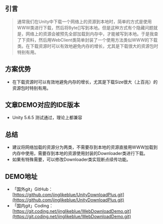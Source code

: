## 引言
> 通常我们在Unity中下载一个网络上的资源到本地时，简单的方式是使用WWW类进行下载，然后将Byte[]写到本地。但是这种方式有个隐藏问题就是，网络上的资源会被预先全部加载到内存中，才能被写到本地。于是我查了下资料，然后用WebClient类简单封装了一个使用方法类似WWW的下载类。在下载资源时可以有效地避免内存的增长，尤其是下载很大的资源包时特别有用。

## 方案优势
* 在下载资源时可以有效地避免内存的增长，尤其是下载Size很大（上百兆）的资源包时特别有用。


## 文章DEMO对应的IDE版本
* Unity 5.6.5 测试通过，理论上都兼容

## 总结
- 建议将网络加载的资源分为两类，不需要存到本地的资源直接用WWW加载到内存中使用，需要存到本地的资源使用封装的Downloader类进行下载。
- 如果有特殊需要，可以修改Downloader类实现断点续传功能。

## DEMO地址
* 「国外git」GitHub：[https://github.com/jinglikeblue/UnityDownloadPlus.git](https://github.com/jinglikeblue/UnityDownloadPlus.git)
* 「国内git」Coding：[https://git.coding.net/jinglikeblue/WebDownloadDemo.git](https://git.coding.net/jinglikeblue/WebDownloadDemo.git)

